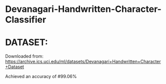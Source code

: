 # Devanagari-Handwritten-Character-Classifier

# DATASET:

Downloaded from:
https://archive.ics.uci.edu/ml/datasets/Devanagari+Handwritten+Character+Dataset

Achieved an accuracy of #99.06%



